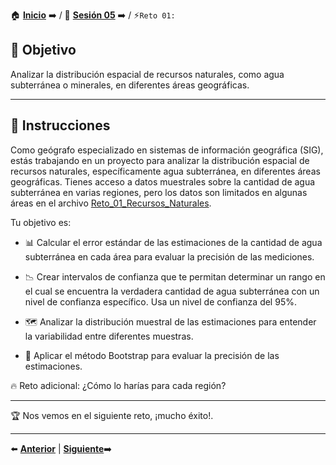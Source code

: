 🏠 [**Inicio**](../../Readme.md) ➡️ / 📖 [**Sesión 05**](../Readme.md) ➡️ / ⚡`Reto 01:  `

## 🎯 Objetivo
Analizar la distribución espacial de recursos naturales, como agua subterránea o minerales, en diferentes áreas geográficas.

---

## 📝 Instrucciones
Como geógrafo especializado en sistemas de información geográfica (SIG), estás trabajando en un proyecto para analizar la distribución espacial de recursos naturales, específicamente agua subterránea, en diferentes áreas geográficas. Tienes acceso a datos muestrales sobre la cantidad de agua subterránea en varias regiones, pero los datos son limitados en algunas áreas en el archivo [Reto_01_Recursos_Naturales](../../Datasets/S05/Reto_01_Recursos_Naturales.csv).

Tu objetivo es:

- 📊 Calcular el error estándar de las estimaciones de la cantidad de agua subterránea en cada área para evaluar la precisión de las mediciones.

- 📉 Crear intervalos de confianza que te permitan determinar un rango en el cual se encuentra la verdadera cantidad de agua subterránea con un nivel de confianza específico. Usa un nivel de confianza del 95%.

- 🗺️ Analizar la distribución muestral de las estimaciones para entender la variabilidad entre diferentes muestras.

- 🔄 Aplicar el método Bootstrap para evaluar la precisión de las estimaciones.

🔥 Reto adicional: ¿Cómo lo harías para cada región?

---

🏆 Nos vemos en el siguiente reto, ¡mucho éxito!.

---

⬅️ [**Anterior**](../Readme.md) | [**Siguiente**](../Ejemplo-03/Readme.md)➡️